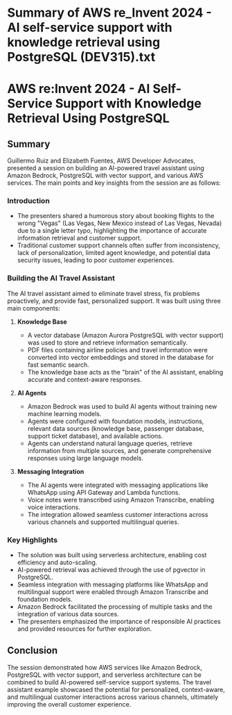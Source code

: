 # Summary of AWS re_Invent 2024 - AI self-service support with knowledge retrieval using PostgreSQL (DEV315).txt

# AWS re:Invent 2024 - AI Self-Service Support with Knowledge Retrieval Using PostgreSQL

## Summary

Guillermo Ruiz and Elizabeth Fuentes, AWS Developer Advocates, presented a session on building an AI-powered travel assistant using Amazon Bedrock, PostgreSQL with vector support, and various AWS services. The main points and key insights from the session are as follows:

### Introduction

- The presenters shared a humorous story about booking flights to the wrong "Vegas" (Las Vegas, New Mexico instead of Las Vegas, Nevada) due to a single letter typo, highlighting the importance of accurate information retrieval and customer support.
- Traditional customer support channels often suffer from inconsistency, lack of personalization, limited agent knowledge, and potential data security issues, leading to poor customer experiences.

### Building the AI Travel Assistant

The AI travel assistant aimed to eliminate travel stress, fix problems proactively, and provide fast, personalized support. It was built using three main components:

1. **Knowledge Base**
   - A vector database (Amazon Aurora PostgreSQL with vector support) was used to store and retrieve information semantically.
   - PDF files containing airline policies and travel information were converted into vector embeddings and stored in the database for fast semantic search.
   - The knowledge base acts as the "brain" of the AI assistant, enabling accurate and context-aware responses.

2. **AI Agents**
   - Amazon Bedrock was used to build AI agents without training new machine learning models.
   - Agents were configured with foundation models, instructions, relevant data sources (knowledge base, passenger database, support ticket database), and available actions.
   - Agents can understand natural language queries, retrieve information from multiple sources, and generate comprehensive responses using large language models.

3. **Messaging Integration**
   - The AI agents were integrated with messaging applications like WhatsApp using API Gateway and Lambda functions.
   - Voice notes were transcribed using Amazon Transcribe, enabling voice interactions.
   - The integration allowed seamless customer interactions across various channels and supported multilingual queries.

### Key Highlights

- The solution was built using serverless architecture, enabling cost efficiency and auto-scaling.
- AI-powered retrieval was achieved through the use of pgvector in PostgreSQL.
- Seamless integration with messaging platforms like WhatsApp and multilingual support were enabled through Amazon Transcribe and foundation models.
- Amazon Bedrock facilitated the processing of multiple tasks and the integration of various data sources.
- The presenters emphasized the importance of responsible AI practices and provided resources for further exploration.

## Conclusion

The session demonstrated how AWS services like Amazon Bedrock, PostgreSQL with vector support, and serverless architecture can be combined to build AI-powered self-service support systems. The travel assistant example showcased the potential for personalized, context-aware, and multilingual customer interactions across various channels, ultimately improving the overall customer experience.